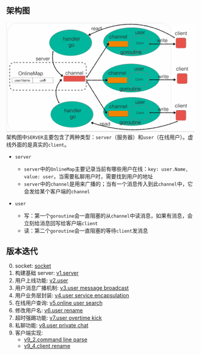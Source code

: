## 架构图

![1](./readme/imgs/1.png)  
架构图中`SERVER`主要包含了两种类型：`server`（服务器）和`user`（在线用户）。虚线外面的是真实的`client`。

- `server`

  - `server`中的`OnlineMap`主要记录当前有哪些用户在线：`key: user.Name, value: user`，当需要私聊用户时，需要找到用户的地址
  - `server`中的`channel`是用来广播的；当有一个消息传入到此`channel`中，它会发给某个客户端的`channel`

- `user`
  - 写：第一个`goroutine`会一直阻塞的从`channel`中读消息，如果有消息，会立刻给消息回写给客户端`client`
  - 读：第二个`goroutine`会一直阻塞的等待`client`发消息

## 版本迭代

0. socket: <a href = "./readme/socket.md">socket</a>
1. 构建基础 server: <a href = "./readme/v1.server.readme.md">v1.server</a>
2. 用户上线功能: <a href = "./readme/v2.user.readme.md">v2.user</a>
3. 用户消息广播机制: <a href = "./readme/v3.user_message_broadcast.readme.md">v3.user message broadcast</a>
4. 用户业务层封装: <a href = "./readme/v4.user_service_encapsulation.readme.md">v4.user service encapsulation</a>
5. 在线用户查询: <a href = "./readme/v5.online_user_search.readme.md">v5.online user search</a>
6. 修改用户名: <a href = "./readme/v6.user_rename.readme.md">v6.user rename</a>
7. 超时强踢功能: <a href = "./readme/v7.user_overtime_kick.readme.md">v7.user overtime kick</a>
8. 私聊功能: <a href = "./readme/v8.user_private_chat.readme.md">v8.user private chat</a>
9. 客户端实现:
   - <a href = "./readme/v9_2.command_line_parse.readme.md">v9_2.command line parse</a>
   - <a href = "./readme/v9_4.client_rename.readme.md">v9_4.client rename</a>

